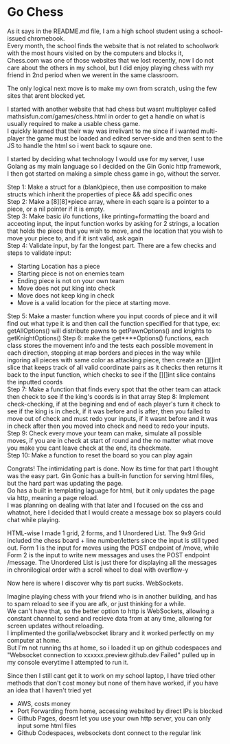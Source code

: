 # Go Chess

As it says in the README.md file, I am a high school student using a school-issued chromebook.      
Every month, the school finds the website that is not related to schoolwork with the most hours visited on by the computers and blocks it,       
Chess.com was one of those websites that we lost recently, now I do not care about the others in my school, but I did enjoy playing chess with my friend in 2nd period when we werent in the same classroom.      
         
     
The only logical next move is to make my own from scratch, using the few sites that arent blocked yet.      

I started with another website that had chess but wasnt multiplayer called mathsisfun.com/games/chess.html in order to get a handle on what is usually required to make a usable chess game.      
I quickly learned that their way was irrelivant to me since if i wanted multi-player the game must be loaded and edited server-side and then sent to the JS to handle the html so i went back to sqaure one.


      
      
I started by deciding what technology I would use for my server, I use Golang as my main language so I decided on the Gin Gonic http framework, I then got started on making a simple chess game in go, without the server.        
        
        
Step 1: Make a struct for a (blank)piece, then use composition to make structs which inherit the properties of piece && add specific ones       
Step 2: Make a [8][8]\*piece array, where in each sqare is a pointer to a piece, or a nil pointer if it is empty.      
Step 3: Make basic i/o functions, like printing+formatting the board and acceoting input, the input function works by asking for 2 strings, a location that holds the piece that you wish to move, and the location that you wish to move your piece to, and if it isnt valid, ask again      
Step 4: Validate input, by far the longest part. There are a few checks and steps to validate input:
* Starting Location has a piece
* Starting piece is not on enemies team
* Ending piece is not on your own team
* Move does not put king into check
* Move does not keep king in check
* Move is a valid location for the piece at starting move.        


Step 5: Make a master function where you input coords of piece and it will find out what type it is and then call the function specified for that type, ex: getAllOptions() will distribute pawns to getPawnOptions() and knights to getKnightOptions()
Step 6: make the get\*\*\*\*Options() functions, each class stores the movement info and the tests each possible movement in each direction, stopping at map borders and pieces in the way while ingoring all pieces with same color as attacking piece, then create an [][]int slice that keeps track of all valid coordinate pairs as it checks then returns it back to the input function, which checks to see if the [][]int slice contains the inputted coords      
Step 7: Make a function that finds every spot that the other team can attack then check to see if the king's coords is in that array
Step 8: Implement check-checking, if at the begining and end of each player's turn it check to see if the king is in check, if it was before and is after, then you failed to move out of check and must redo your inputs, if it wasnt before and it was in check after then you moved into check and need to redo your inputs.
Step 9: Check every move your team can make, simulate all possible moves, if you are in check at start of round and the no matter what move you make you cant leave check at the end, its checkmate.        
Step 10: Make a function to reset the board so you can play again


Congrats! The intimidating part is done. Now its time for that part I thought was the easy part. 
Gin Gonic has a built-in function for serving html files, but the hard part was updating the page.  
Go has a built in templating laguage for html, but it only updates the page via http, meaning a page reload.  
I was planning on dealing with that later and I focused on the css and whatnot, here I decided that I would create a message box so players could chat while playing.

HTML-wise I made 1 grid, 2 forms, and 1 Unordered List. The 9x9 Grid included the chess board + line number/letters since the input is still typed out. Form 1 is the input for moves using the POST endpoint of /move, while Form 2 is the input to write new messages and uses the POST endpoint /message. The Unordered List is just there for displaying all the messages in chronilogical order with a scroll wheel to deal with overflow-y    

Now here is where I discover why tis part sucks. WebSockets.

Imagine playing chess with your friend who is in another building, and has to spam reload to see if you are afk, or just thinking for a while.  
We can't have that, so the better option to http is WebSockets, allowing a constant channel to send and recieve data from at any time, allowing for screen updates without reloading.  
I implimented the gorilla/websocket library and it worked perfectly on my computer at home.  
But I'm not running ths at home, so i loaded it up on github codespaces and "Websocket connection to xxxxxx.preview.github.dev Failed" pulled up in my console everytime I attempted to run it.  

Since then I still cant get it to work on my school laptop, I have tried other methods that don't cost money but none of them have worked, if you have an idea that I haven't tried yet  
* AWS, costs money
* Port Forwarding from home, accessing websited by direct IPs is blocked
* Github Pages, doesnt let you use your own http server, you can only input some html files
* Github Codespaces, websockets dont connect to the regular link
